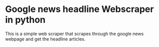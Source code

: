 # Google news headline Webscraper in python
This is a simple web scraper that scrapes through the google news webpage and get the headline articles. 
